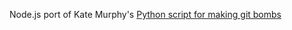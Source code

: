 Node.js port of Kate Murphy's [Python script for making git bombs](https://kate.io/blog/making-your-own-exploding-git-repos/)
